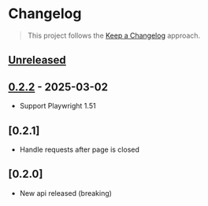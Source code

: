 # Changelog

> This project follows the [Keep a Changelog](https://keepachangelog.com/en/1.1.0/) approach.

## [Unreleased]

## [0.2.2] - 2025-03-02
* Support Playwright 1.51

## [0.2.1]
* Handle requests after page is closed

## [0.2.0]
* New api released (breaking)

[unreleased]: https://github.com/vitalets/playwright-network-cache/compare/v0.2.2...HEAD
[0.2.2]: https://github.com/vitalets/playwright-network-cache/compare/v0.2.1...v0.2.2
